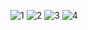 ![1](https://user-images.githubusercontent.com/56295769/151368903-34153d3e-7f89-484e-a7f3-28912a6269da.PNG)
![2](https://user-images.githubusercontent.com/56295769/151368909-dd2cc163-e97d-4da5-b898-652e8cac14e8.PNG)
![3](https://user-images.githubusercontent.com/56295769/151368913-e3d5cabf-4f9b-4908-b421-21617549ce76.PNG)
![4](https://user-images.githubusercontent.com/56295769/151368916-b09ca230-d792-4914-96e4-9d2cd5efa9fc.PNG)
